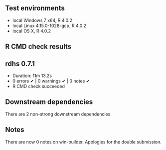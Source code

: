 ## Test environments
* local Windows 7 x64, R 4.0.2
* local Linux 4.15.0-1028-gcp, R 4.0.2
* local OS X, R 4.0.2

## R CMD check results
## rdhs 0.7.1

* Duration: 11m 13.2s
* 0 errors ✔ | 0 warnings ✔ | 0 notes ✔
* R CMD check succeeded

## Downstream dependencies

There are 2 non-strong downstream dependencies.

## Notes

There are now 0 notes on win-builder. Apologies for the double submission.
